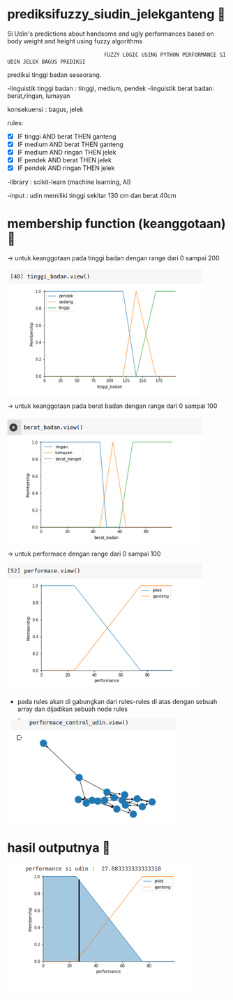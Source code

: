 # prediksifuzzy_siudin_jelekganteng 🚀
Si Udin's predictions about handsome and ugly performances based on body weight and height using fuzzy algorithms


                                   FUZZY LOGIC USING PYTHON PERFORMANCE SI UDIN JELEK BAGUS PREDIKSI

prediksi tinggi badan seseorang.

 -linguistik tinggi badan : tinggi, medium, pendek
 -linguistik berat badan:   berat,ringan, lumayan

 konsekuensi : bagus, jelek

 rules:

- [x] IF tinggi AND berat   THEN ganteng
- [x] IF medium AND berat   THEN ganteng
- [x] IF medium AND ringan  THEN jelek
- [x] IF pendek AND berat  THEN jelek
- [x] IF pendek AND ringan THEN jelek         

-library : scikit-learn (machine learning, AI)

-input : udin memiliki tinggi sekitar 130 cm dan berat 40cm

# membership function (keanggotaan) 🚀

-> untuk keanggotaan pada tinggi badan dengan range dari 0 sampai 200

![alt text](https://github.com/fathoniwasesojati1337/prediksifuzzy_siudin_jelekganteng_/blob/main/image/tinggibadan.png)

-> untuk keanggotaan pada berat badan dengan range dari 0 sampai 100

![alt text](https://github.com/fathoniwasesojati1337/prediksifuzzy_siudin_jelekganteng_/blob/main/image/beratbadan.png)

-> untuk performace dengan range dari 0 sampai 100

![alt text](https://github.com/fathoniwasesojati1337/prediksifuzzy_siudin_jelekganteng_/blob/main/image/performace.png)

- pada rules akan di gabungkan dari rules-rules di atas dengan sebuah array 
  dan dijadikan sebuah node rules

![alt text](https://github.com/fathoniwasesojati1337/prediksifuzzy_siudin_jelekganteng_/blob/main/image/ruleperformace.png)


# hasil outputnya 🚀

![alt text](https://github.com/fathoniwasesojati1337/prediksifuzzy_siudin_jelekganteng_/blob/main/image/outputhasil.png)
